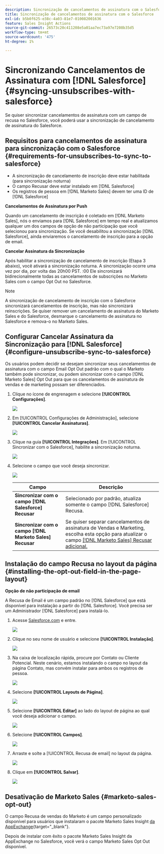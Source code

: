 ```yaml
---
description: Sincronização de cancelamentos de assinatura com o Salesforce - Documentação do Marketo - Documentação do produto
title: Sincronização de cancelamentos de assinatura com o Salesforce
exl-id: b5b0f625-e38c-4a03-81e7-010082001636
feature: Sales Insight Actions
source-git-commit: 26573c20c411208e5a01aa7ec73a97e7208b35d5
workflow-type: tm+mt
source-wordcount: '475'
ht-degree: 1%

---
```


# Sincronizando Cancelamentos de Assinatura com [!DNL Salesforce] {#syncing-unsubscribes-with-salesforce}

Se quiser sincronizar cancelamentos de assinatura com um campo de recusa no Salesforce, você poderá usar a sincronização de cancelamento de assinatura do Salesforce.

## Requisitos para cancelamentos de assinatura para sincronização com o Salesforce {#requirements-for-unsubscribes-to-sync-to-salesforce}

* A sincronização de cancelamento de inscrição deve estar habilitada (para sincronização noturna)
* O campo Recusar deve estar instalado em [!DNL Salesforce]
* Os registros de pessoa em [!DNL Marketo Sales] devem ter uma ID de [!DNL Salesforce]

**Cancelamentos de Assinatura por Push**

Quando um cancelamento de inscrição é coletado em [!DNL Marketo Sales], nós o enviamos para [!DNL Salesforce] em tempo real e atualizamos qualquer um dos campos de opção de não participação que você selecionou para sincronização. Se você desabilitou a sincronização [!DNL Salesforce], ainda enviaremos o cancelamento de inscrição para a opção de email.

**Cancelar Assinatura da Sincronização**

Após habilitar a sincronização de cancelamento de inscrição (Etapa 3 abaixo), você ativará a sincronização noturna. A sincronização ocorre uma vez por dia, por volta das 20h00 PST. :00 Ele sincronizará bidirecionalmente todas as cancelamentos de subscrições no Marketo Sales com o campo Opt Out no Salesforce.

>[!NOTE]
>
>A sincronização de cancelamento de inscrição com o Salesforce sincronizará cancelamentos de inscrição, mas não sincronizará reinscrições. Se quiser remover um cancelamento de assinatura do Marketo Sales e do Salesforce, desmarque o cancelamento de assinatura no Salesforce e remova-o no Marketo Sales.

## Configurar Cancelar Assinatura da Sincronização para [!DNL Salesforce] {#configure-unsubscribe-sync-to-salesforce}

Os usuários podem decidir se desejam sincronizar seus cancelamentos de assinatura com o campo Email Opt Out padrão com o qual o Marketo também pode sincronizar, ou podem sincronizar com o campo [!DNL Marketo Sales] Opt Out para que os cancelamentos de assinatura de vendas e de marketing possam ser diferenciados.

1. Clique no ícone de engrenagem e selecione **[!UICONTROL Configurações]**.

   ![](assets/syncing-unsubscribes-with-salesforce-1.png)

1. Em [!UICONTROL Configurações de Administração], selecione **[!UICONTROL Cancelar Assinaturas]**.

   ![](assets/syncing-unsubscribes-with-salesforce-2.png)

1. Clique na guia **[!UICONTROL Integrações]**. Em [!UICONTROL Sincronizar com o Salesforce], habilite a sincronização noturna.

   ![](assets/syncing-unsubscribes-with-salesforce-3.png)

1. Selecione o campo que você deseja sincronizar.

   ![](assets/syncing-unsubscribes-with-salesforce-4.png)

   | Campo | Descrição |
   |---|---|
   | **Sincronizar com o campo [!DNL Salesforce] Recusar** | Selecionado por padrão, atualiza somente o campo [!DNL Salesforce] Recusa. |
   | **Sincronizar com o campo [!DNL Marketo Sales] Recusar** | Se quiser separar cancelamentos de assinatura de Vendas e Marketing, escolha esta opção para atualizar o campo [[!DNL Marketo Sales] Recusar adicional.](#msoo) |

## Instalação do campo Recusa no layout da página {#installing-the-opt-out-field-in-the-page-layout}

**Opção de não participação de email**

A Recusa de Email é um campo padrão no [!DNL Salesforce] que está disponível para instalação a partir do [!DNL Salesforce]. Você precisa ser um Administrador [!DNL Salesforce] para instalá-lo.

1. Acesse [Salesforce.com](https://salesforce.com) e entre.

   ![](assets/syncing-unsubscribes-with-salesforce-5.png)

1. Clique no seu nome de usuário e selecione **[!UICONTROL Instalação]**.

   ![](assets/syncing-unsubscribes-with-salesforce-6.png)

1. Na caixa de localização rápida, procure por Contato ou Cliente Potencial. Neste cenário, estamos instalando o campo no layout da página Contato, mas convém instalar para ambos os registros de pessoa.

   ![](assets/syncing-unsubscribes-with-salesforce-7.png)

1. Selecione **[!UICONTROL Layouts de Página]**.

   ![](assets/syncing-unsubscribes-with-salesforce-8.png)

1. Selecione **[!UICONTROL Editar]** ao lado do layout de página ao qual você deseja adicionar o campo.

   ![](assets/syncing-unsubscribes-with-salesforce-9.png)

1. Selecione **[!UICONTROL Campos]**.

   ![](assets/syncing-unsubscribes-with-salesforce-10.png)

1. Arraste e solte a [!UICONTROL Recusa de email] no layout da página.

   ![](assets/syncing-unsubscribes-with-salesforce-11.png)

1. Clique em **[!UICONTROL Salvar]**.

   ![](assets/syncing-unsubscribes-with-salesforce-12.png)

## Desativação de Marketo Sales {#marketo-sales-opt-out}

O campo Recusa de vendas do Marketo é um campo personalizado disponível para usuários que instalaram o pacote Marketo Sales Insight [da AppExchange](/help/marketo/product-docs/marketo-sales-insight/msi-for-salesforce/installation/install-marketo-sales-insight-package-in-salesforce-appexchange.md){target="_blank"}.

Depois de instalar com êxito o pacote Marketo Sales Insight da AppExchange no Salesforce, você verá o campo Marketo Sales Opt Out disponível.
